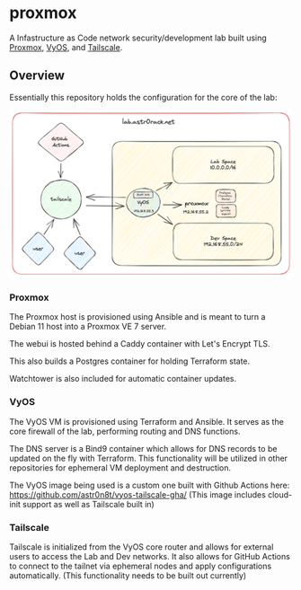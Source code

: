 # proxmox

A Infastructure as Code network security/development lab built using [Proxmox](https://www.proxmox.com/), [VyOS](https://vyos.io/), and [Tailscale](https://tailscale.com/).

## Overview

Essentially this repository holds the configuration for the core of the lab:

![diagram](docs/img/lab.png)

### Proxmox

The Proxmox host is provisioned using Ansible and is meant to turn a Debian 11 host into a Proxmox VE 7 server.

The webui is hosted behind a Caddy container with Let's Encrypt TLS.

This also builds a Postgres container for holding Terraform state.

Watchtower is also included for automatic container updates.

### VyOS

The VyOS VM is provisioned using Terraform and Ansible.  It serves as the core firewall of the lab, performing routing and DNS functions.

The DNS server is a Bind9 container which allows for DNS records to be updated on the fly with Terraform.  This functionality will be utilized in other repositories for ephemeral VM deployment and destruction.

The VyOS image being used is a custom one built with Github Actions here: https://github.com/astr0n8t/vyos-tailscale-gha/ (This image includes cloud-init support as well as Tailscale built in)

### Tailscale

Tailscale is initialized from the VyOS core router and allows for external users to access the Lab and Dev networks.  It also allows for GitHub Actions to connect to the tailnet via ephemeral nodes and apply configurations automatically. (This functionality needs to be built out currently)

